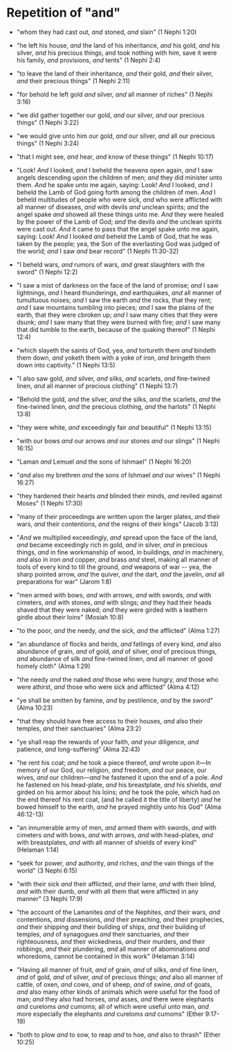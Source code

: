 # Repetition of "and"

*   "whom they had cast out, *and* stoned, *and* slain" (1 Nephi 1:20)
*   "he left his house, *and* the land of his inheritance, *and* his gold,
    *and* his silver, *and* his precious things, and took nothing with him,
    save it were his family, *and* provisions, *and* tents" (1 Nephi 2:4)
*   "to leave the land of their inheritance, *and* their gold, *and* their
    silver, *and* their precious things" (1 Nephi 2:11)
*   "for behold he left gold *and* silver, *and* all manner of riches"
    (1 Nephi 3:16)
*   "we did gather together our gold, *and* our silver, *and* our precious
    things" (1 Nephi 3:22)
*   "we would give unto him our gold, *and* our silver, *and* all our precious
    things" (1 Nephi 3:24)
*   "that I might see, *and* hear, *and* know of these things" (1 Nephi 10:17)
*   "Look! *And* I looked, *and* I beheld the heavens open again, *and* I saw angels descending
    upon the children of men; *and* they did minister unto them. *And* he spake
    unto me again, saying: Look! *And* I looked, *and* I beheld the Lamb of God
    going forth among the children of men. *And* I beheld multitudes of people
    who were sick, *and* who were afflicted with all manner of diseases, *and*
    with devils *and* unclean spirits; *and* the angel spake *and* showed all these
    things unto me. *And* they were healed by the power of the Lamb of God; *and*
    the devils *and* the unclean spirits were cast out. *And* it came to pass that
    the angel spake unto me again, saying: Look! *And* I looked *and* beheld the
    Lamb of God, that he was taken by the people; yea, the Son of the
    everlasting God was judged of the world; *and* I saw *and* bear record" (1 Nephi 11:30-32)
*   "I beheld wars, *and* rumors of wars, *and* great slaughters with the sword"
    (1 Nephi 12:2)
*   "I saw a mist of darkness on the face of the land of promise; *and* I saw
    lightnings, *and* I heard thunderings, *and*
    earthquakes, *and* all manner of tumultuous noises; *and* I saw the earth *and*
    the rocks, that they rent; *and* I saw mountains tumbling into pieces; *and*
    I saw the plains of the earth, that they were cbroken up; *and* I saw many
    cities that they were dsunk; *and* I saw many that they were burned with
    fire; *and* I saw many that did tumble to the earth, because of the quaking
    thereof" (1 Nephi 12:4)
*   "which slayeth the saints of God, yea, *and* tortureth them *and* bindeth
    them down, *and* yoketh them with a yoke of iron, *and* bringeth them down
    into captivity." (1 Nephi 13:5)
*   "I also saw gold, *and* silver, *and* silks, *and* scarlets, *and* fine-twined
    linen, *and* all manner of precious clothing" (1 Nephi 13:7)
*   "Behold the gold, *and* the silver, *and* the silks, *and* the scarlets, *and*
    the fine-twined linen, *and* the precious clothing, *and* the harlots"
    (1 Nephi 13:8)
*   "they were white, *and* exceedingly fair *and* beautiful" (1 Nephi 13:15)
*   "with our bows *and* our arrows *and* our stones *and* our slings" (1 Nephi 16:15)
*   "Laman *and* Lemuel *and* the sons of Ishmael" (1 Nephi 16:20)
*   "*and* also my brethren *and* the sons of Ishmael *and* our wives" (1 Nephi 16:27)
*   "they hardened their hearts *and* blinded their minds, *and* reviled against Moses" (1 Nephi 17:30)

*   "many of their proceedings are written upon the larger plates, *and* their
    wars, *and* their contentions, *and* the reigns of their kings" (Jacob 3:13)

*   "*And* we multiplied exceedingly, *and* spread upon the face of the land, *and*
    became exceedingly rich in gold, *and* in silver, *and* in precious things, *and*
    in fine workmanship of wood, in buildings, *and* in machinery, *and* also in
    iron *and* copper, *and* brass *and* steel, making all manner of tools of every
    kind to till the ground, *and* weapons of war -- yea, the sharp pointed
    arrow, *and* the quiver, *and* the dart, *and* the javelin, *and* all preparations
    for war" (Jarom 1:8)

*   "men armed with bows, *and* with arrows, *and* with swords, *and* with cimeters,
    *and* with stones, *and* with slings; *and* they had their heads shaved that
    they were naked; *and* they were girded with a leathern girdle about
    their loins" (Mosiah 10:8)

*   "to the poor, *and* the needy, *and* the sick, *and* the afflicted" (Alma 1:27)
*   "an abundance of flocks and herds, *and* fatlings of every kind, *and* also
    abundance of grain, *and* of gold, *and* of silver, *and* of precious things, *and*
    abundance of silk *and* fine-twined linen, *and* all manner of good homely
    cloth" (Alma 1:29)
*   "the needy *and* the naked *and* those who were hungry, *and* those who
    were athirst, *and* those who were sick and afflicted" (Alma 4:12)
*   "ye shall be smitten by famine, *and* by pestilence, *and* by the sword" (Alma 10:23)
*   "that they should have free access to their houses, *and* also their
    temples, *and* their sanctuaries" (Alma 23:2)
*   "ye shall reap the rewards of your faith, *and* your diligence, *and*
    patience, *and* long-suffering" (Alma 32:43)
*   "he rent his coat; *and* he took a piece thereof, *and* wrote upon it—In
    memory of our God, our religion, *and* freedom, *and* our peace, our wives,
    *and* our children—*and* he fastened it upon the end of a pole. *And* he
    fastened on his head-plate, *and* his breastplate, *and* his shields, *and*
    girded on his armor about his loins; *and* he took the pole, which had on
    the end thereof his rent coat, (and he called it the title of liberty) *and*
    he bowed himself to the earth, *and* he prayed mightily unto his God"
    (Alma 46:12-13)

*   "an innumerable army of men, *and* armed them with swords, *and* with
    cimeters *and* with bows, *and* with arrows, *and* with head-plates,
    *and* with breastplates, *and* with all manner of shields of every kind"
    (Helaman 1:14)

*   "seek for power, *and* authority, *and* riches, *and* the vain things of the world" (3 Nephi 6:15)
*   "with their sick *and* their afflicted, *and* their lame, *and* with their blind, *and* with their dumb, *and* with all them that were afflicted in any manner" (3 Nephi 17:9)

*   "the account of the Lamanites *and* of the Nephites, *and* their wars, *and*
    contentions, *and* dissensions, *and* their preaching, *and* their prophecies,
    *and* their shipping *and* their building of ships, *and* their building of
    temples, *and* of synagogues *and* their sanctuaries, *and* their righteousness,
    *and* their wickedness, *and* their murders, *and* their robbings, *and* their
    plundering, *and* all manner of abominations *and* whoredoms, cannot be
    contained in this work" (Helaman 3:14)

*   "Having all manner of fruit, *and* of grain, *and* of silks, *and* of fine
    linen, *and* of gold, *and* of silver, *and* of precious things; *and* also
    all manner of cattle, of oxen, *and* cows, *and* of sheep, *and* of swine,
    *and* of goats, *and* also many other kinds of animals which were useful
    for the food of man; *and* they also had horses, *and* asses, *and* there
    were elephants *and* cureloms *and* cumoms; all of which were useful unto
    man, *and* more especially the elephants *and* cureloms *and* cumoms"
    (Ether 9:17-19)
*   "both to plow *and* to sow, to reap *and* to hoe, *and* also to thrash"
    (Ether 10:25)
